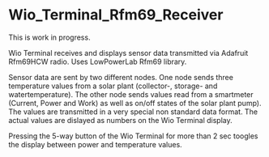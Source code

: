 # Wio_Terminal_Rfm69_Receiver

This is work in progress.

Wio Terminal receives and displays sensor data transmitted via Adafruit Rfm69HCW radio.
Uses LowPowerLab Rfm69 library.

Sensor data are sent by two different nodes. One node sends three temperature values from a solar plant (collector-, storage- and watertemperature).
The other node sends values read from a smartmeter (Current, Power and Work) as well as on/off states of the solar plant pump).
The values are transmitted in a very special non standard data format.
The actual values are dislayed as numbers on the Wio Terminal display.

Pressing the 5-way button of the Wio Terminal for more than 2 sec toogles the display between power and temperature values.


